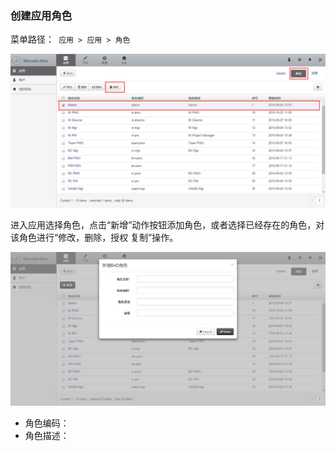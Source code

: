 ### 创建应用角色

菜单路径：` 应用 > 应用 > 角色`

![PNG](..\images\application\7.png)

进入应用选择角色，点击“新增”动作按钮添加角色，或者选择已经存在的角色，对该角色进行“修改，删除，授权 复制”操作。

![PNG](..\images\application\8.png)

- 角色编码：
- 角色描述：